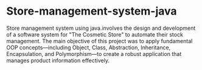 # Store-management-system-java
Store management system using java.involves the design and development of a software system for "The Cosmetic Store" to automate their stock management. The main objective of this project was to apply fundamental OOP concepts—including Object, Class, Abstraction, Inheritance, Encapsulation, and Polymorphism—to create a robust application that manages product information effectively.

